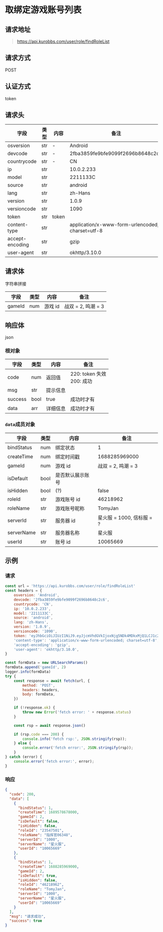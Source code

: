 # 取绑定游戏账号列表

## 请求地址

> https://api.kurobbs.com/user/role/findRoleList

## 请求方式
POST

## 认证方式

token

## 请求头

| 字段            | 类型 | 内容  | 备注                                             |
| --------------- | ---- | ----- | ------------------------------------------------ |
| osversion       | str  | -     | Android                                          |
| devcode         | str  | -     | 2fba3859fe9bfe9099f2696b8648c2c6                 |
| countrycode     | str  | -     | CN                                               |
| ip              | str  |       | 10.0.2.233                                       |
| model           | str  |       | 2211133C                                         |
| source          | str  |       | android                                          |
| lang            | str  |       | zh-Hans                                          |
| version         | str  |       | 1.0.9                                            |
| versioncode     | str  |       | 1090                                             |
| token           | str  | token |                                                  |
| content-type    | str  |       | application/x-www-form-urlencoded; charset=utf-8 |
| accept-encoding | str  |       | gzip                                             |
| user-agent      | str  |       | okhttp/3.10.0                                    |

## 请求体

字符串拼接

| 字段   | 类型 | 内容    | 备注               |
| ------ | ---- | ------- | ------------------ |
| gameId | num  | 游戏 id | 战双 = 2, 鸣潮 = 3 |

## 响应体

json

### 根对象

| 字段    | 类型 | 内容     | 备注                           |
| ------- | ---- | -------- | ------------------------------ |
| code    | num  | 返回值   | 220: token 失效<br />200: 成功 |
| msg     | str  | 提示信息 |                                |
| success | bool | true     | 成功时才有                     |
| data    | arr  | 详细信息 | 成功时才有                     |

### `data`成员对象


| 字段      | 类型 | 内容         | 备注                                                         |
| --------- | ---- | ------------ | ------------------------------------------------------------ |
| bindStatus | num  | 绑定状态     | 1 |
| createTime | num | 绑定时间戳 | 1688285969000 |
| gameId | num | 游戏 id | 战双 = 2, 鸣潮 = 3 |
| isDefault | bool | 是否默认展示账号 |  |
| isHidden | bool | (?)  | false |
| roleId | str | 游戏账号 id | 46218962 |
| roleName | str | 游戏账号昵称 | TomyJan |
| serverId | str | 服务器 id | 星火服 = 1000, 信标服 = ? |
| serverName | str | 服务器名称 | 星火服 |
| userId | str | 账号 id | 10065669 |

## 示例

### 请求

```js
const url = 'https://api.kurobbs.com/user/role/findRoleList'
const headers = {
    osversion: 'Android',
    devcode: '2fba3859fe9bfe9099f2696b8648c2c6',
    countrycode: 'CN',
    ip: '10.0.2.233',
    model: '2211133C',
    source: 'android',
    lang: 'zh-Hans',
    version: '1.0.9',
    versioncode: '1090',
    token: 'eyJhbGciOiJIUzI1NiJ9.eyJjcmVhdGVkIjoxNjg5NDk4MDkxMjQ1LCJ1c2VySWQiOjEwMDY1NjY5fQ.AAAA_AAAAAAAAAAAAAAAAAAAAAAAAAAA-AAAAAAAAAA',
    'content-type': 'application/x-www-form-urlencoded; charset=utf-8',
    'accept-encoding': 'gzip',
    'user-agent': 'okhttp/3.10.0',
}

const formData = new URLSearchParams()
formData.append('gameId', 2)
logger.info(formData)
try {
    const response = await fetch(url, {
        method: 'POST',
        headers: headers,
        body: formData,
    })

    if (!response.ok) {
        throw new Error('fetch error: ' + response.status)
    }

    const rsp = await response.json()

    if (rsp.code === 200) {
        console.info('fetch rsp:', JSON.stringify(rsp));
    } else {
        console.error('fetch error:', JSON.stringify(rsp));
    }
} catch (error) {
    console.error('fetch error:', error);
}
```

### 响应

```json
{
  "code": 200,
  "data": [
    {
      "bindStatus": 1,
      "createTime": 1689578678000,
      "gameId": 2,
      "isDefault": false,
      "isHidden": false,
      "roleId": "23547501",
      "roleName": "指挥官06348",
      "serverId": "1000",
      "serverName": "星火服",
      "userId": "10065669"
    },
    {
      "bindStatus": 1,
      "createTime": 1688285969000,
      "gameId": 2,
      "isDefault": true,
      "isHidden": false,
      "roleId": "46218962",
      "roleName": "TomyJan",
      "serverId": "1000",
      "serverName": "星火服",
      "userId": "10065669"
    }
  ],
  "msg": "请求成功",
  "success": true
}
```

